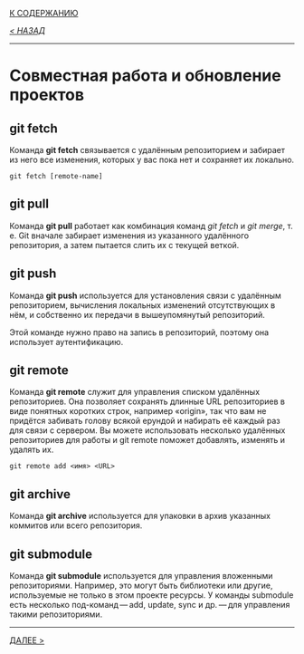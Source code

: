 [К СОДЕРЖАНИЮ](/readme.md)

*[< НАЗАД](branch_merge.md)*

---

# Совместная работа и обновление проектов

## **git fetch**
Команда **git fetch** связывается с удалённым репозиторием и забирает из него все изменения, которых у вас пока нет и сохраняет их локально.
```
git fetch [remote-name]
```

## **git pull**
Команда **git pull** работает как комбинация команд *git fetch* и *git merge*, т. е. Git вначале забирает изменения из указанного удалённого репозитория, а затем пытается слить их с текущей веткой.

## **git push**
Команда **git push** используется для установления связи с удалённым репозиторием, вычисления локальных изменений отсутствующих в нём, и собственно их передачи в вышеупомянутый репозиторий. 

Этой команде нужно право на запись в репозиторий, поэтому она использует аутентификацию.

## **git remote**
Команда **git remote** служит для управления списком удалённых репозиториев. Она позволяет сохранять длинные URL репозиториев в виде понятных коротких строк, например «origin», так что вам не придётся забивать голову всякой ерундой и набирать её каждый раз для связи с сервером. Вы можете использовать несколько удалённых репозиториев для работы и git remote поможет добавлять, изменять и удалять их.
```
git remote add <имя> <URL>
```

## **git archive**
Команда **git archive** используется для упаковки в архив указанных коммитов или всего репозитория.

## **git submodule**
Команда **git submodule** используется для управления вложенными репозиториями. Например, это могут быть библиотеки или другие, используемые не только в этом проекте ресурсы. У команды submodule есть несколько под-команд — add, update, sync и др. — для управления такими репозиториями.

---
[ДАЛЕЕ >](Inspection.md)
